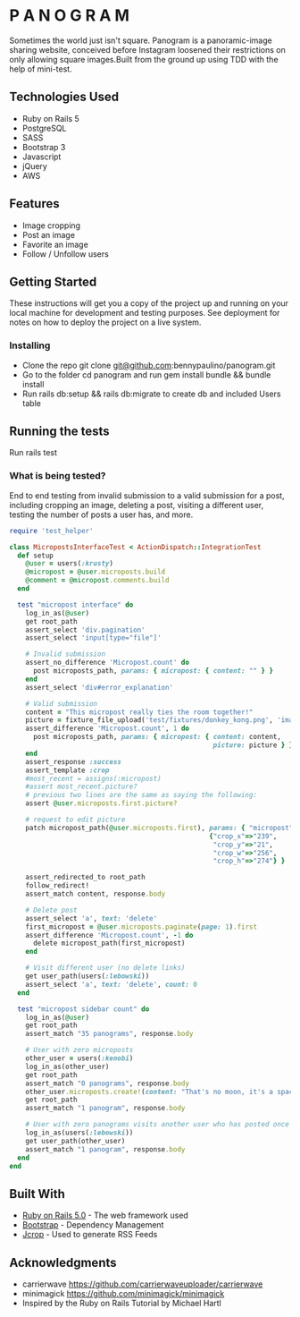 # P A N O G R A M

Sometimes the world just isn't square. Panogram is a panoramic-image sharing website, conceived before Instagram loosened their restrictions on only allowing square images.Built from the ground up using TDD with the help of mini-test.

## Technologies Used
* Ruby on Rails 5
* PostgreSQL
* SASS
* Bootstrap 3
* Javascript
* jQuery
* AWS 

## Features
* Image cropping
* Post an image
* Favorite an image
* Follow / Unfollow users


## Getting Started

These instructions will get you a copy of the project up and running on your local machine for development and testing purposes. See deployment for notes on how to deploy the project on a live system.


### Installing

* Clone the repo git clone git@github.com:bennypaulino/panogram.git
* Go to the folder cd panogram and run gem install bundle && bundle install
* Run rails db:setup && rails db:migrate to create db and included Users table


## Running the tests

Run rails test

### What is being tested?

End to end testing from invalid submission to a valid submission for a post, including cropping an image, deleting a post, visiting a different user, testing the number of posts a user has, and more.


```ruby
require 'test_helper'

class MicropostsInterfaceTest < ActionDispatch::IntegrationTest
  def setup
    @user = users(:krusty)
    @micropost = @user.microposts.build
    @comment = @micropost.comments.build
  end

  test "micropost interface" do
    log_in_as(@user)
    get root_path
    assert_select 'div.pagination'
    assert_select 'input[type="file"]'

    # Invalid submission
    assert_no_difference 'Micropost.count' do
      post microposts_path, params: { micropost: { content: "" } }
    end
    assert_select 'div#error_explanation'

    # Valid submission
    content = "This micropost really ties the room together!"
    picture = fixture_file_upload('test/fixtures/donkey_kong.png', 'image/png')
    assert_difference 'Micropost.count', 1 do
      post microposts_path, params: { micropost: { content: content,
                                                   picture: picture } }
    end
    assert_response :success
    assert_template :crop
    #most_recent = assigns(:micropost)
    #assert most_recent.picture?
    # previous two lines are the same as saying the following:
    assert @user.microposts.first.picture?

    # request to edit picture
    patch micropost_path(@user.microposts.first), params: { "micropost"=>
                                                  {"crop_x"=>"239",
                                                   "crop_y"=>"21",
                                                   "crop_w"=>"256",
                                                   "crop_h"=>"274"} }

    assert_redirected_to root_path
    follow_redirect!
    assert_match content, response.body

    # Delete post
    assert_select 'a', text: 'delete'
    first_micropost = @user.microposts.paginate(page: 1).first
    assert_difference 'Micropost.count', -1 do
      delete micropost_path(first_micropost)
    end

    # Visit different user (no delete links)
    get user_path(users(:lebowski))
    assert_select 'a', text: 'delete', count: 0
  end

  test "micropost sidebar count" do
    log_in_as(@user)
    get root_path
    assert_match "35 panograms", response.body

    # User with zero microposts
    other_user = users(:kenobi)
    log_in_as(other_user)
    get root_path
    assert_match "0 panograms", response.body
    other_user.microposts.create!(content: "That's no moon, it's a space station!")
    get root_path
    assert_match "1 panogram", response.body

    # User with zero panograms visits another user who has posted once
    log_in_as(users(:lebowski))
    get user_path(other_user)
    assert_match "1 panogram", response.body
  end
end
```



## Built With

* [Ruby on Rails 5.0](https://guides.rubyonrails.org/v5.0/) - The web framework used
* [Bootstrap](https://getbootstrap.com/docs/3.3/) - Dependency Management
* [Jcrop](https://github.com/tapmodo/Jcrop) - Used to generate RSS Feeds



## Acknowledgments

* carrierwave https://github.com/carrierwaveuploader/carrierwave
* minimagick https://github.com/minimagick/minimagick
* Inspired by the Ruby on Rails Tutorial by Michael Hartl
